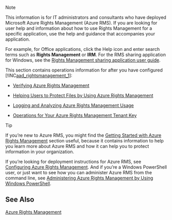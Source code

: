 > [!NOTE]
> This information is for IT administrators and consultants who have deployed Microsoft Azure Rights Management (Azure RMS). If you are looking for user help and information about how to use Rights Management for a specific application, use the help and guidance that accompanies your application.
> 
> For example, for Office applications, click the Help icon and enter search terms such as **Rights Management** or **IRM**. For the RMS sharing application for Windows, see the [Rights Management sharing application user guide](http://technet.microsoft.com/library/dn339006.aspx).

This section contains operations information for after you have configured   [!INC[aad_rightsmanagement_1](../Token/aad_rightsmanagement_1_md.md)]:

- [Verifying Azure Rights Management](../Topic/Verifying_Azure_Rights_Management.md)

- [Helping Users to Protect Files by Using Azure Rights Management](../Topic/Helping_Users_to_Protect_Files_by_Using_Azure_Rights_Management.md)

- [Logging and Analyzing Azure Rights Management Usage](../Topic/Logging_and_Analyzing_Azure_Rights_Management_Usage.md)

- [Operations for Your Azure Rights Management Tenant Key](../Topic/Operations_for_Your_Azure_Rights_Management_Tenant_Key.md)

> [!TIP]
> If you’re new to Azure RMS, you might find the [Getting Started with Azure Rights Management](../Topic/Getting_Started_with_Azure_Rights_Management.md) section useful, because it contains information to help you learn more about Azure RMS and how it can help you to protect information in your organization.
> 
> If you’re looking for deployment instructions for Azure RMS, see [Configuring Azure Rights Management](../Topic/Configuring_Azure_Rights_Management.md). And if you’re a Windows PowerShell user, or just want to see how you can administer Azure RMS from the command line, see [Administering Azure Rights Management by Using Windows PowerShell](../Topic/Administering_Azure_Rights_Management_by_Using_Windows_PowerShell.md).

## See Also
[Azure Rights Management](../Topic/Azure_Rights_Management.md)

